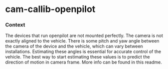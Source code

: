 # cam-callib-openpilot

### Context
The devices that run openpilot are not mounted perfectly. The camera is not exactly aligned to the vehicle. There is some pitch and yaw angle between the camera of the device and the vehicle, which can vary between installations. Estimating these angles is essential for accurate control of the vehicle. The best way to start estimating these values is to predict the direction of motion in camera frame. More info can be found in this readme.
